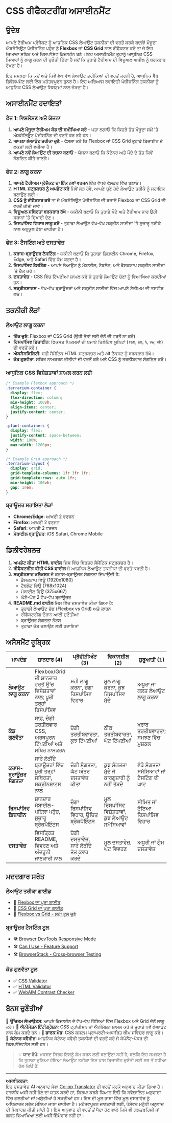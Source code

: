 <!--
CO_OP_TRANSLATOR_METADATA:
{
  "original_hash": "bee6762d4092a13fc7c338814963f980",
  "translation_date": "2025-10-22T17:49:51+00:00",
  "source_file": "3-terrarium/2-intro-to-css/assignment.md",
  "language_code": "pa"
}
-->
# CSS ਰੀਫੈਕਟਰੀਂਗ ਅਸਾਈਨਮੈਂਟ

## ਉਦੇਸ਼

ਆਪਣੇ ਟੈਰੀਅਮ ਪ੍ਰੋਜੈਕਟ ਨੂੰ ਆਧੁਨਿਕ CSS ਲੇਆਉਟ ਤਕਨੀਕਾਂ ਦੀ ਵਰਤੋਂ ਕਰਕੇ ਬਦਲੋ! ਮੌਜੂਦਾ ਐਬਸੋਲਿਊਟ ਪੋਜ਼ੀਸ਼ਨਿੰਗ ਪਹੁੰਚ ਨੂੰ **Flexbox** ਜਾਂ **CSS Grid** ਨਾਲ ਰੀਫੈਕਟਰ ਕਰੋ ਤਾਂ ਜੋ ਇਹ ਜ਼ਿਆਦਾ ਸਥਿਰ ਅਤੇ ਰਿਸਪਾਂਸਿਵ ਡਿਜ਼ਾਈਨ ਬਣੇ। ਇਹ ਅਸਾਈਨਮੈਂਟ ਤੁਹਾਨੂੰ ਆਧੁਨਿਕ CSS ਮਿਆਰਾਂ ਨੂੰ ਲਾਗੂ ਕਰਨ ਦੀ ਚੁਣੌਤੀ ਦਿੰਦਾ ਹੈ ਜਦੋਂ ਕਿ ਤੁਹਾਡੇ ਟੈਰੀਅਮ ਦੀ ਵਿਜ਼ੂਅਲ ਅਪੀਲ ਨੂੰ ਬਰਕਰਾਰ ਰੱਖਦਾ ਹੈ।

ਇਹ ਸਮਝਣਾ ਕਿ ਕਦੋਂ ਅਤੇ ਕਿਵੇਂ ਵੱਖ-ਵੱਖ ਲੇਆਉਟ ਤਰੀਕਿਆਂ ਦੀ ਵਰਤੋਂ ਕਰਨੀ ਹੈ, ਆਧੁਨਿਕ ਵੈੱਬ ਡਿਵੈਲਪਮੈਂਟ ਲਈ ਇੱਕ ਮਹੱਤਵਪੂਰਨ ਹੁਨਰ ਹੈ। ਇਹ ਅਭਿਆਸ ਰਵਾਇਤੀ ਪੋਜ਼ੀਸ਼ਨਿੰਗ ਤਕਨੀਕਾਂ ਨੂੰ ਆਧੁਨਿਕ CSS ਲੇਆਉਟ ਸਿਸਟਮਾਂ ਨਾਲ ਜੋੜਦਾ ਹੈ।

## ਅਸਾਈਨਮੈਂਟ ਹਦਾਇਤਾਂ

### ਫੇਜ਼ 1: ਵਿਸ਼ਲੇਸ਼ਣ ਅਤੇ ਯੋਜਨਾ
1. **ਆਪਣੇ ਮੌਜੂਦਾ ਟੈਰੀਅਮ ਕੋਡ ਦੀ ਸਮੀਖਿਆ ਕਰੋ** - ਪਤਾ ਲਗਾਓ ਕਿ ਕਿਹੜੇ ਤੱਤ ਮੌਜੂਦਾ ਸਮੇਂ 'ਤੇ ਐਬਸੋਲਿਊਟ ਪੋਜ਼ੀਸ਼ਨਿੰਗ ਦੀ ਵਰਤੋਂ ਕਰ ਰਹੇ ਹਨ।
2. **ਆਪਣਾ ਲੇਆਉਟ ਤਰੀਕਾ ਚੁਣੋ** - ਫੈਸਲਾ ਕਰੋ ਕਿ Flexbox ਜਾਂ CSS Grid ਤੁਹਾਡੇ ਡਿਜ਼ਾਈਨ ਦੇ ਲਕਸ਼ਾਂ ਲਈ ਵਧੀਆ ਹੈ।
3. **ਆਪਣੇ ਨਵੇਂ ਲੇਆਉਟ ਦੀ ਰਚਨਾ ਬਣਾਓ** - ਯੋਜਨਾ ਬਣਾਓ ਕਿ ਕੰਟੇਨਰ ਅਤੇ ਪੌਦੇ ਦੇ ਤੱਤ ਕਿਵੇਂ ਸੰਗਠਿਤ ਕੀਤੇ ਜਾਣਗੇ।

### ਫੇਜ਼ 2: ਲਾਗੂ ਕਰਨਾ
1. **ਆਪਣੇ ਟੈਰੀਅਮ ਪ੍ਰੋਜੈਕਟ ਦਾ ਇੱਕ ਨਵਾਂ ਵਰਜਨ** ਇੱਕ ਵੱਖਰੇ ਫੋਲਡਰ ਵਿੱਚ ਬਣਾਓ।
2. **HTML ਸਟ੍ਰਕਚਰ ਨੂੰ ਅਪਡੇਟ ਕਰੋ** ਜਿਵੇਂ ਲੋੜ ਹੋਵੇ, ਆਪਣੇ ਚੁਣੇ ਹੋਏ ਲੇਆਉਟ ਤਰੀਕੇ ਨੂੰ ਸਹਾਇਕ ਬਣਾਉਣ ਲਈ।
3. **CSS ਨੂੰ ਰੀਫੈਕਟਰ ਕਰੋ** ਤਾਂ ਜੋ ਐਬਸੋਲਿਊਟ ਪੋਜ਼ੀਸ਼ਨਿੰਗ ਦੀ ਬਜਾਏ Flexbox ਜਾਂ CSS Grid ਦੀ ਵਰਤੋਂ ਕੀਤੀ ਜਾਵੇ।
4. **ਵਿਜ਼ੂਅਲ ਸਥਿਰਤਾ ਬਰਕਰਾਰ ਰੱਖੋ** - ਯਕੀਨੀ ਬਣਾਓ ਕਿ ਤੁਹਾਡੇ ਪੌਦੇ ਅਤੇ ਟੈਰੀਅਮ ਜਾਰ ਉਹੀ ਸਥਾਨਾਂ 'ਤੇ ਦਿਖਾਈ ਦੇਣ।
5. **ਰਿਸਪਾਂਸਿਵ ਵਿਹਾਰ ਲਾਗੂ ਕਰੋ** - ਤੁਹਾਡਾ ਲੇਆਉਟ ਵੱਖ-ਵੱਖ ਸਕ੍ਰੀਨ ਸਾਈਜ਼ਾਂ 'ਤੇ ਸੁਚਾਰੂ ਤਰੀਕੇ ਨਾਲ ਅਨੁਕੂਲ ਹੋਣਾ ਚਾਹੀਦਾ ਹੈ।

### ਫੇਜ਼ 3: ਟੈਸਟਿੰਗ ਅਤੇ ਦਸਤਾਵੇਜ਼
1. **ਕਰਾਸ-ਬ੍ਰਾਊਜ਼ਰ ਟੈਸਟਿੰਗ** - ਯਕੀਨੀ ਬਣਾਓ ਕਿ ਤੁਹਾਡਾ ਡਿਜ਼ਾਈਨ Chrome, Firefox, Edge, ਅਤੇ Safari ਵਿੱਚ ਕੰਮ ਕਰਦਾ ਹੈ।
2. **ਰਿਸਪਾਂਸਿਵ ਟੈਸਟਿੰਗ** - ਆਪਣੇ ਲੇਆਉਟ ਨੂੰ ਮੋਬਾਈਲ, ਟੈਬਲੇਟ, ਅਤੇ ਡੈਸਕਟਾਪ ਸਕ੍ਰੀਨ ਸਾਈਜ਼ਾਂ 'ਤੇ ਚੈੱਕ ਕਰੋ।
3. **ਦਸਤਾਵੇਜ਼** - CSS ਵਿੱਚ ਟਿੱਪਣੀਆਂ ਸ਼ਾਮਲ ਕਰੋ ਜੋ ਤੁਹਾਡੇ ਲੇਆਉਟ ਚੋਣਾਂ ਨੂੰ ਵਿਆਖਿਆ ਕਰਦੀਆਂ ਹਨ।
4. **ਸਕ੍ਰੀਨਸ਼ਾਟਸ** - ਵੱਖ-ਵੱਖ ਬ੍ਰਾਊਜ਼ਰਾਂ ਅਤੇ ਸਕ੍ਰੀਨ ਸਾਈਜ਼ਾਂ ਵਿੱਚ ਆਪਣੇ ਟੈਰੀਅਮ ਦੀ ਤਸਵੀਰ ਲਓ।

## ਤਕਨੀਕੀ ਲੋੜਾਂ

### ਲੇਆਉਟ ਲਾਗੂ ਕਰਨਾ
- **ਇੱਕ ਚੁਣੋ**: Flexbox ਜਾਂ CSS Grid (ਉਹੀ ਤੱਤਾਂ ਲਈ ਦੋਨੋਂ ਦੀ ਵਰਤੋਂ ਨਾ ਕਰੋ)
- **ਰਿਸਪਾਂਸਿਵ ਡਿਜ਼ਾਈਨ**: ਫਿਕਸਡ ਪਿਕਸਲਾਂ ਦੀ ਬਜਾਏ ਰਿਲੇਟਿਵ ਯੂਨਿਟਾਂ (`rem`, `em`, `%`, `vw`, `vh`) ਦੀ ਵਰਤੋਂ ਕਰੋ।
- **ਐਕਸੈਸਬਿਲਿਟੀ**: ਸਹੀ ਸੈਮੈਂਟਿਕ HTML ਸਟ੍ਰਕਚਰ ਅਤੇ alt ਟੈਕਸਟ ਨੂੰ ਬਰਕਰਾਰ ਰੱਖੋ।
- **ਕੋਡ ਗੁਣਵੱਤਾ**: ਸਥਿਰ ਨਾਮਕਰਨ ਰੀਤੀਵਾਂ ਦੀ ਵਰਤੋਂ ਕਰੋ ਅਤੇ CSS ਨੂੰ ਤਰਤੀਬਵਾਰ ਸੰਗਠਿਤ ਕਰੋ।

### ਆਧੁਨਿਕ CSS ਵਿਸ਼ੇਸ਼ਤਾਵਾਂ ਸ਼ਾਮਲ ਕਰਨ ਲਈ
```css
/* Example Flexbox approach */
.terrarium-container {
  display: flex;
  flex-direction: column;
  min-height: 100vh;
  align-items: center;
  justify-content: center;
}

.plant-containers {
  display: flex;
  justify-content: space-between;
  width: 100%;
  max-width: 1200px;
}

/* Example Grid approach */
.terrarium-layout {
  display: grid;
  grid-template-columns: 1fr 3fr 1fr;
  grid-template-rows: auto 1fr;
  min-height: 100vh;
  gap: 1rem;
}
```

### ਬ੍ਰਾਊਜ਼ਰ ਸਹਾਇਤਾ ਲੋੜਾਂ
- **Chrome/Edge**: ਆਖਰੀ 2 ਵਰਜਨ
- **Firefox**: ਆਖਰੀ 2 ਵਰਜਨ  
- **Safari**: ਆਖਰੀ 2 ਵਰਜਨ
- **ਮੋਬਾਈਲ ਬ੍ਰਾਊਜ਼ਰ**: iOS Safari, Chrome Mobile

## ਡਿਲੀਵਰੇਬਲਜ਼

1. **ਅਪਡੇਟ ਕੀਤਾ HTML ਫਾਈਲ** ਜਿਸ ਵਿੱਚ ਬਿਹਤਰ ਸੈਮੈਂਟਿਕ ਸਟ੍ਰਕਚਰ ਹੈ।
2. **ਰੀਫੈਕਟਰੀਂਗ ਕੀਤੀ CSS ਫਾਈਲ** ਜੋ ਆਧੁਨਿਕ ਲੇਆਉਟ ਤਕਨੀਕਾਂ ਦੀ ਵਰਤੋਂ ਕਰਦੀ ਹੈ।
3. **ਸਕ੍ਰੀਨਸ਼ਾਟ ਕਲੈਕਸ਼ਨ** ਜੋ ਕਰਾਸ-ਬ੍ਰਾਊਜ਼ਰ ਸੰਗਤਤਾ ਦਿਖਾਉਂਦੀ ਹੈ:
   - ਡੈਸਕਟਾਪ ਵਿਊ (1920x1080)
   - ਟੈਬਲੇਟ ਵਿਊ (768x1024) 
   - ਮੋਬਾਈਲ ਵਿਊ (375x667)
   - ਘੱਟੋ-ਘੱਟ 2 ਵੱਖ-ਵੱਖ ਬ੍ਰਾਊਜ਼ਰ
4. **README.md ਫਾਈਲ** ਜਿਸ ਵਿੱਚ ਦਸਤਾਵੇਜ਼ ਕੀਤਾ ਗਿਆ ਹੈ:
   - ਤੁਹਾਡੀ ਲੇਆਉਟ ਚੋਣ (Flexbox vs Grid) ਅਤੇ ਕਾਰਨ
   - ਰੀਫੈਕਟਰੀਂਗ ਦੌਰਾਨ ਆਈ ਚੁਣੌਤੀਆਂ
   - ਬ੍ਰਾਊਜ਼ਰ ਸੰਗਤਤਾ ਨੋਟਸ
   - ਤੁਹਾਡਾ ਕੋਡ ਚਲਾਉਣ ਲਈ ਹਦਾਇਤਾਂ

## ਅਸੈਸਮੈਂਟ ਰੂਬ੍ਰਿਕ

| ਮਾਪਦੰਡ | ਸ਼ਾਨਦਾਰ (4) | ਪ੍ਰੋਫੀਸ਼ੀਅੰਟ (3) | ਵਿਕਾਸਸ਼ੀਲ (2) | ਸ਼ੁਰੂਆਤੀ (1) |
|----------|---------------|----------------|---------------|---------------|
| **ਲੇਆਉਟ ਲਾਗੂ ਕਰਨਾ** | Flexbox/Grid ਦੀ ਸ਼ਾਨਦਾਰ ਵਰਤੋਂ ਉੱਚ ਵਿਸ਼ੇਸ਼ਤਾਵਾਂ ਨਾਲ; ਪੂਰੀ ਤਰ੍ਹਾਂ ਰਿਸਪਾਂਸਿਵ | ਸਹੀ ਲਾਗੂ ਕਰਨਾ, ਚੰਗਾ ਰਿਸਪਾਂਸਿਵ ਵਿਹਾਰ | ਮੂਲ ਲਾਗੂ ਕਰਨਾ, ਕੁਝ ਰਿਸਪਾਂਸਿਵ ਮੁੱਦੇ | ਅਧੂਰਾ ਜਾਂ ਗਲਤ ਲੇਆਉਟ ਲਾਗੂ ਕਰਨਾ |
| **ਕੋਡ ਗੁਣਵੱਤਾ** | ਸਾਫ਼, ਚੰਗੀ ਤਰਤੀਬਵਾਰ CSS, ਅਰਥਪੂਰਨ ਟਿੱਪਣੀਆਂ ਅਤੇ ਸਥਿਰ ਨਾਮਕਰਨ | ਚੰਗੀ ਤਰਤੀਬਵਾਰਤਾ, ਕੁਝ ਟਿੱਪਣੀਆਂ | ਠੀਕ ਤਰਤੀਬਵਾਰਤਾ, ਘੱਟ ਟਿੱਪਣੀਆਂ | ਖਰਾਬ ਤਰਤੀਬਵਾਰਤਾ; ਸਮਝਣ ਵਿੱਚ ਮੁਸ਼ਕਲ |
| **ਕਰਾਸ-ਬ੍ਰਾਊਜ਼ਰ ਸੰਗਤਤਾ** | ਸਾਰੇ ਲੋੜੀਂਦੇ ਬ੍ਰਾਊਜ਼ਰਾਂ ਵਿੱਚ ਪੂਰੀ ਤਰ੍ਹਾਂ ਸਥਿਰਤਾ, ਸਕ੍ਰੀਨਸ਼ਾਟਸ ਨਾਲ | ਚੰਗੀ ਸੰਗਤਤਾ, ਘੱਟ ਅੰਤਰ ਦਸਤਾਵੇਜ਼ ਕੀਤਾ | ਕੁਝ ਸੰਗਤਤਾ ਮੁੱਦੇ ਜੋ ਕਾਰਗੁਜ਼ਾਰੀ ਨੂੰ ਨਹੀਂ ਤੋੜਦੇ | ਵੱਡੇ ਸੰਗਤਤਾ ਸਮੱਸਿਆਵਾਂ ਜਾਂ ਟੈਸਟਿੰਗ ਦੀ ਘਾਟ |
| **ਰਿਸਪਾਂਸਿਵ ਡਿਜ਼ਾਈਨ** | ਸ਼ਾਨਦਾਰ ਮੋਬਾਈਲ-ਪਹਿਲਾ ਪਹੁੰਚ, ਸੁਚਾਰੂ ਬ੍ਰੇਕਪੋਇੰਟਸ | ਚੰਗਾ ਰਿਸਪਾਂਸਿਵ ਵਿਹਾਰ, ਉਚਿਤ ਬ੍ਰੇਕਪੋਇੰਟਸ | ਮੂਲ ਰਿਸਪਾਂਸਿਵ ਵਿਸ਼ੇਸ਼ਤਾਵਾਂ, ਕੁਝ ਲੇਆਉਟ ਸਮੱਸਿਆਵਾਂ | ਸੀਮਿਤ ਜਾਂ ਟੁੱਟਿਆ ਰਿਸਪਾਂਸਿਵ ਵਿਹਾਰ |
| **ਦਸਤਾਵੇਜ਼** | ਵਿਸਤ੍ਰਿਤ README, ਵਿਵਰਣ ਅਤੇ ਅੰਦਰੂਨੀ ਜਾਣਕਾਰੀ ਨਾਲ | ਚੰਗੀ ਦਸਤਾਵੇਜ਼, ਸਾਰੇ ਲੋੜੀਂਦੇ ਤੱਤ ਕਵਰ ਕਰਦੇ | ਮੂਲ ਦਸਤਾਵੇਜ਼, ਘੱਟ ਵਿਵਰਣ | ਅਧੂਰੀ ਜਾਂ ਗੁੰਮ ਦਸਤਾਵੇਜ਼ |

## ਮਦਦਗਾਰ ਸਰੋਤ

### ਲੇਆਉਟ ਤਰੀਕਾ ਗਾਈਡ
- 📖 [Flexbox ਦਾ ਪੂਰਾ ਗਾਈਡ](https://css-tricks.com/snippets/css/a-guide-to-flexbox/)
- 📖 [CSS Grid ਦਾ ਪੂਰਾ ਗਾਈਡ](https://css-tricks.com/snippets/css/complete-guide-grid/)
- 📖 [Flexbox vs Grid - ਸਹੀ ਟੂਲ ਚੁਣੋ](https://blog.webdevsimplified.com/2022-11/flexbox-vs-grid/)

### ਬ੍ਰਾਊਜ਼ਰ ਟੈਸਟਿੰਗ ਟੂਲ
- 🛠️ [Browser DevTools Responsive Mode](https://developer.chrome.com/docs/devtools/device-mode/)
- 🛠️ [Can I Use - Feature Support](https://caniuse.com/)
- 🛠️ [BrowserStack - Cross-browser Testing](https://www.browserstack.com/)

### ਕੋਡ ਗੁਣਵੱਤਾ ਟੂਲ
- ✅ [CSS Validator](https://jigsaw.w3.org/css-validator/)
- ✅ [HTML Validator](https://validator.w3.org/)
- ✅ [WebAIM Contrast Checker](https://webaim.org/resources/contrastchecker/)

## ਬੋਨਸ ਚੁਣੌਤੀਆਂ

🌟 **ਉੱਚਤਮ ਲੇਆਉਟਸ**: ਆਪਣੇ ਡਿਜ਼ਾਈਨ ਦੇ ਵੱਖ-ਵੱਖ ਹਿੱਸਿਆਂ ਵਿੱਚ Flexbox ਅਤੇ Grid ਦੋਨੋਂ ਲਾਗੂ ਕਰੋ।
🌟 **ਐਨੀਮੇਸ਼ਨ ਇੰਟੀਗ੍ਰੇਸ਼ਨ**: CSS ਟ੍ਰਾਂਜ਼ੀਸ਼ਨ ਜਾਂ ਐਨੀਮੇਸ਼ਨ ਸ਼ਾਮਲ ਕਰੋ ਜੋ ਤੁਹਾਡੇ ਨਵੇਂ ਲੇਆਉਟ ਨਾਲ ਕੰਮ ਕਰਦੇ ਹਨ।
🌟 **ਡਾਰਕ ਮੋਡ**: CSS ਕਸਟਮ ਪ੍ਰਾਪਰਟੀ-ਅਧਾਰਿਤ ਥੀਮ ਸਵਿੱਚਰ ਲਾਗੂ ਕਰੋ।
🌟 **ਕੰਟੇਨਰ ਕਵੈਰੀਜ਼**: ਆਧੁਨਿਕ ਕੰਟੇਨਰ ਕਵੈਰੀ ਤਕਨੀਕਾਂ ਦੀ ਵਰਤੋਂ ਕਰੋ ਜੋ ਕੰਪੋਨੈਂਟ-ਪੱਧਰ ਦੀ ਰਿਸਪਾਂਸਿਵਨੈਸ ਲਈ ਹਨ।

> 💡 **ਯਾਦ ਰੱਖੋ**: ਮਕਸਦ ਸਿਰਫ ਇਸਨੂੰ ਕੰਮ ਕਰਨ ਲਈ ਬਣਾਉਣਾ ਨਹੀਂ ਹੈ, ਬਲਕਿ ਇਹ ਸਮਝਣਾ ਹੈ ਕਿ ਤੁਹਾਡਾ ਚੁਣਿਆ ਹੋਇਆ ਲੇਆਉਟ ਤਰੀਕਾ ਇਸ ਖਾਸ ਡਿਜ਼ਾਈਨ ਚੁਣੌਤੀ ਲਈ ਸਭ ਤੋਂ ਵਧੀਆ ਹੱਲ ਕਿਉਂ ਹੈ!

---

**ਅਸਵੀਕਰਤਾ**:  
ਇਹ ਦਸਤਾਵੇਜ਼ AI ਅਨੁਵਾਦ ਸੇਵਾ [Co-op Translator](https://github.com/Azure/co-op-translator) ਦੀ ਵਰਤੋਂ ਕਰਕੇ ਅਨੁਵਾਦ ਕੀਤਾ ਗਿਆ ਹੈ। ਹਾਲਾਂਕਿ ਅਸੀਂ ਸਹੀ ਹੋਣ ਦਾ ਯਤਨ ਕਰਦੇ ਹਾਂ, ਕਿਰਪਾ ਕਰਕੇ ਧਿਆਨ ਦਿਓ ਕਿ ਸਵੈਚਾਲਿਤ ਅਨੁਵਾਦਾਂ ਵਿੱਚ ਗਲਤੀਆਂ ਜਾਂ ਅਸੁੱਤੀਆਂ ਹੋ ਸਕਦੀਆਂ ਹਨ। ਇਸ ਦੀ ਮੂਲ ਭਾਸ਼ਾ ਵਿੱਚ ਮੂਲ ਦਸਤਾਵੇਜ਼ ਨੂੰ ਅਧਿਕਾਰਤ ਸਰੋਤ ਮੰਨਿਆ ਜਾਣਾ ਚਾਹੀਦਾ ਹੈ। ਮਹੱਤਵਪੂਰਨ ਜਾਣਕਾਰੀ ਲਈ, ਪੇਸ਼ੇਵਰ ਮਨੁੱਖੀ ਅਨੁਵਾਦ ਦੀ ਸਿਫਾਰਸ਼ ਕੀਤੀ ਜਾਂਦੀ ਹੈ। ਇਸ ਅਨੁਵਾਦ ਦੀ ਵਰਤੋਂ ਤੋਂ ਪੈਦਾ ਹੋਣ ਵਾਲੇ ਕਿਸੇ ਵੀ ਗਲਤਫਹਿਮੀ ਜਾਂ ਗਲਤ ਵਿਆਖਿਆ ਲਈ ਅਸੀਂ ਜ਼ਿੰਮੇਵਾਰ ਨਹੀਂ ਹਾਂ।